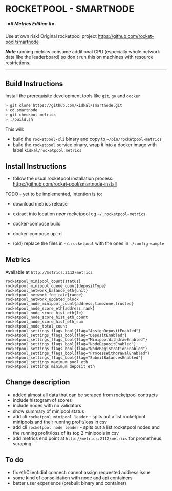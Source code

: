 # ROCKETPOOL - SMARTNODE

##### -=# Metrics Edition #=-

Use at own risk!  Original rocketpool project https://github.com/rocket-pool/smartnode

***Note*** running metrics consume additional CPU (especially whole network data like the leaderboard) so don't run this on machines with resource restrictions.

---

## Build Instructions
Install the prerequisite development tools like `git`, `go` and `docker`

```sh
> git clone https://github.com/kidkal/smartnode.git
> cd smartnode
> git checkout metrics
> ./build.sh
```


This will:

- build the `rocketpool-cli` binary and copy to `~/bin/rocketpool-metrics`
- build the `rocketpool` service binary, wrap it into a docker image with label `kidkal/rocketpool:metrics`


## Install Instructions
- follow the usual rocketpool installation process:
https://github.com/rocket-pool/smartnode-install

TODO - yet to be implemented, intention is to:

- download metrics release
- extract into location *near* rocketpool eg `~/.rocketpool-metrics`
- docker-compose build
- docker-compose up -d

- (old) replace the files in `~/.rocketpool` with the ones in `./config-sample`

## Metrics
Available at `http://metrics:2112/metrics`

```
rocketpool_minipool_count{status}
rocketpool_minipool_queue_count{depositType}
rocketpool_network_balance_eth{unit}
rocketpool_network_fee_rate{range}
rocketpool_network_updated_block
rocketpool_node_minipool_count{address,timezone,trusted}
rocketpool_node_score_eth{address,rank}
rocketpool_node_score_hist_eth{le}
rocketpool_node_score_hist_eth_count
rocketpool_node_score_hist_eth_sum
rocketpool_node_total_count
rocketpool_settings_flags_bool{flag="AssignDepositEnabled"}
rocketpool_settings_flags_bool{flag="DepositEnabled"}
rocketpool_settings_flags_bool{flag="MinipoolWithdrawEnabled"}
rocketpool_settings_flags_bool{flag="NodeDepositEnabled"}
rocketpool_settings_flags_bool{flag="NodeRegistrationEnabled"}
rocketpool_settings_flags_bool{flag="ProcessWithdrawalEnabled"}
rocketpool_settings_flags_bool{flag="SubmitBalancesEnabled"}
rocketpool_settings_maximum_pool_eth
rocketpool_settings_minimum_deposit_eth
```

## Change description
- added almost all data that can be scraped from rocketpool contracts
- include histogram of scores
- include nodes with no validators
- show summary of minipool status
- add cli `rocketpool minipool leader` - spits out a list rocketpool minipools and their running profit/loss in csv
- add cli `rocketpool node leader` - spits out a list rocketpool nodes and the running profit/loss of its top 2 minipools in csv
- add metrics end point at `http://metrics:2112/metrics` for prometheus scraping


## To do
- fix ethClient.dial connect: cannot assign requested address issue
- some kind of consolidation with node and api containers
- better user experience (prebuilt binary and container)
